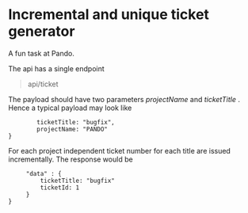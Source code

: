 # Incremental and unique ticket generator

A fun task at Pando.

The api has a single endpoint 
> api/ticket

The payload should have two parameters *projectName* and *ticketTitle* . Hence a typical payload may look like
```{
        ticketTitle: "bugfix",
        projectName: "PANDO"
}
```

For each project independent ticket number for each title are issued incrementally. The response would be
```{
     "data" : {
         ticketTitle: "bugfix" 
         ticketId: 1
     }
}
```

